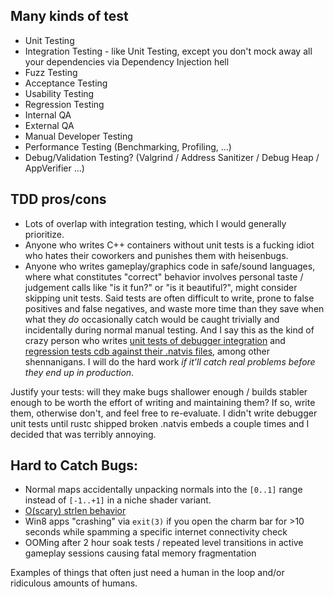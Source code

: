 ## Many kinds of test
*   Unit Testing
*   Integration Testing - like Unit Testing, except you don't mock away all your dependencies via Dependency Injection hell
*   Fuzz Testing
*   Acceptance Testing
*   Usability Testing
*   Regression Testing
*   Internal QA
*   External QA
*   Manual Developer Testing
*   Performance Testing (Benchmarking, Profiling, ...)
*   Debug/Validation Testing? (Valgrind / Address Sanitizer / Debug Heap / AppVerifier ...)

## TDD pros/cons
*   Lots of overlap with integration testing, which I would generally prioritize.
*   Anyone who writes C++ containers without unit tests is a fucking idiot who hates their coworkers and punishes them with heisenbugs.
*   Anyone who writes gameplay/graphics code in safe/sound languages, where what constitutes "correct" behavior involves personal taste /
    judgement calls like "is it fun?" or "is it beautiful?", might consider skipping unit tests.  Said tests are often difficult to write,
    prone to false positives and false negatives, and waste more time than they save when what they *do* occasionally catch would be caught
    trivially and incidentally during normal manual testing.
    And I say this as the kind of crazy person who writes [unit tests of debugger integration](https://github.com/rust-lang/rust/pull/60970/files) and
    [regression tests cdb against their .natvis files](https://github.com/rust-lang/rust/pull/76390), among other shennanigans.  I will do the hard
    work *if it'll catch real problems before they end up in production*.

Justify your tests:  will they make bugs shallower enough / builds stabler enough to be worth the effort of writing and maintaining them?  If so, write them, otherwise don't, and feel free to re-evaluate.  I didn't write debugger unit tests until rustc shipped broken .natvis embeds a couple times and I decided that was terribly annoying.

## Hard to Catch Bugs:
*   Normal maps accidentally unpacking normals into the `[0..1]` range instead of `[-1..+1]` in a niche shader variant.
*   [O(scary) strlen behavior](https://nee.lv/2021/02/28/How-I-cut-GTA-Online-loading-times-by-70/)
*   Win8 apps "crashing" via `exit(3)` if you open the charm bar for &gt;10 seconds while spamming a specific internet connectivity check
*   OOMing after 2 hour soak tests / repeated level transitions in active gameplay sessions causing fatal memory fragmentation

Examples of things that often just need a human in the loop and/or ridiculous amounts of humans.
